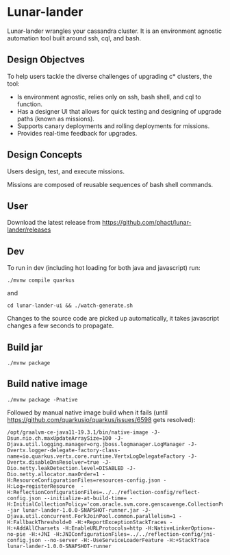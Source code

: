 # Lunar-lander

Lunar-lander wrangles your cassandra cluster. It is an environment agnostic automation tool built around ssh, cql, and bash. 


## Design Objectves

To help users tackle the diverse challenges of upgrading c* clusters, the tool:
- Is environment agnostic, relies only on ssh, bash shell, and cql to function.
- Has a designer UI that allows for quick testing and designing of upgrade paths (known as missions).
- Supports canary deployments and rolling deployments for missions.
- Provides real-time feedback for upgrades.

## Design Concepts

Users design, test, and execute missions.

Missions are composed of reusable sequences of bash shell commands.

## User

Download the latest release from https://github.com/phact/lunar-lander/releases

## Dev

To run in dev (including hot loading for both java and javascript) run:

    ./mvnw compile quarkus

and

    cd lunar-lander-ui && ./watch-generate.sh 

Changes to the source code are picked up automatically, it takes javascript changes a few seconds to propagate.

## Build jar

    ./mvnw package

## Build native image

    ./mvnw package -Pnative


Followed by manual native image build when it fails (until https://github.com/quarkusio/quarkus/issues/6598 gets resolved):

    /opt/graalvm-ce-java11-19.3.1/bin/native-image -J-Dsun.nio.ch.maxUpdateArraySize=100 -J-Djava.util.logging.manager=org.jboss.logmanager.LogManager -J-Dvertx.logger-delegate-factory-class-name=io.quarkus.vertx.core.runtime.VertxLogDelegateFactory -J-Dvertx.disableDnsResolver=true -J-Dio.netty.leakDetection.level=DISABLED -J-Dio.netty.allocator.maxOrder=1 -H:ResourceConfigurationFiles=resources-config.json -H:Log=registerResource  -H:ReflectionConfigurationFiles=../../reflection-config/reflect-config.json --initialize-at-build-time= -H:InitialCollectionPolicy='com.oracle.svm.core.genscavenge.CollectionPolicy$BySpaceAndTime' -jar lunar-lander-1.0.0-SNAPSHOT-runner.jar -J-Djava.util.concurrent.ForkJoinPool.common.parallelism=1 -H:FallbackThreshold=0 -H:+ReportExceptionStackTraces -H:+AddAllCharsets -H:EnableURLProtocols=http -H:NativeLinkerOption=-no-pie -H:+JNI -H:JNIConfigurationFiles=../../reflection-config/jni-config.json --no-server -H:-UseServiceLoaderFeature -H:+StackTrace lunar-lander-1.0.0-SNAPSHOT-runner

